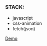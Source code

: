 
### STACK:
 - javascript
 - css-animation
 - fetch(json)

[Demo](https://TonyG89.github.io/js-dom)
